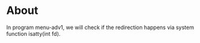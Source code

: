 # About

In program menu-adv1, we will check if the redirection happens via system function isatty(int fd).<br/>
